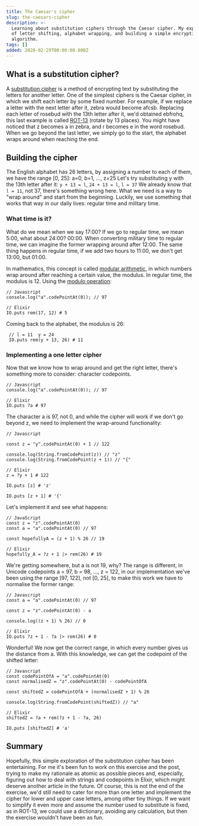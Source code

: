 ```yaml
---
title: The Caesar's cipher
slug: the-caesars-cipher
description: >-
  Learning about substitution ciphers through the Caesar cipher. My exploration
  of letter shifting, alphabet wrapping, and building a simple encryption
  algorithm.
tags: []
added: 2020-02-29T00:00:00.000Z
---
```


## What is a substitution cipher?

A [substitution cipher](https://en.wikipedia.org/wiki/Substitution_cipher) is a method of encrypting text by substituting the letters for another letter. One of the simplest ciphers is the Caesar cipher, in which we shift each letter by some fixed number. For example, if we replace a letter with the next letter after it, zebra would become afcsb. Replacing each letter of rosebud with the 13th letter after it, we'd obtained ebfrohq, this last example is called [ROT-13](https://en.wikipedia.org/wiki/ROT13) (rotate by 13 places). You might have noticed that z becomes a in zebra, and r becomes e in the word rosebud. When we go beyond the last letter, we simply go to the start, the alphabet wraps around when reaching the end.

## Building the cipher

The English alphabet has 26 letters, by assigning a number to each of them, we have the range \[0, 25]: a=0, b=1, ..., z=25 Let's try substituting y with the 13th letter after it: `y + 13 = l`,  `24 + 13 = l`, `l = 37` We already know that `l = 11`, not 37, there's something wrong here. What we need is a way to "wrap around" and start from the beginning. Luckily, we use something that works that way in our daily lives: regular time and military time.

### What time is it?

What do we mean when we say 17:00? If we go to regular time, we mean 5:00, what about 24:00? 00:00. When converting military time to regular time, we can imagine the former wrapping around after 12:00. The same thing happens in regular time, if we add two hours to 11:00, we don't get 13:00, but 01:00.

In mathematics, this concept is called [modular arithmetic](https://en.wikipedia.org/wiki/Modular_arithmetic), in which numbers wrap around after reaching a certain value, the modulus. In regular time, the modulus is 12. Using the [modulo operation](https://en.wikipedia.org/wiki/Modulo_operation):

```
// Javascript
console.log("a".codePointAt(0)); // 97
```

```
// Elixir
IO.puts rem(17, 12) # 5 
```

Coming back to the alphabet, the modulus is 26:

```
 // l = 11  y = 24 
 IO.puts rem(y + 13, 26) # 11
```

### Implementing a one letter cipher

Now that we know how to wrap around and get the right letter, there's something more to consider: character codepoints.

```
// Javascript
console.log("a".codePointAt(0)); // 97

// Elixir
IO.puts ?a # 97
```

The character a is 97, not 0, and while the cipher will work if we don't go beyond z, we need to implement the wrap-around functionality:

```
// Javascript

const z = "y".codePointAt(0) + 1 // 122

console.log(String.fromCodePoint(z)) // "z"
console.log(String.fromCodePoint(z + 1)) // "{"
```

```
// Elixir
z = ?y + 1 # 122

IO.puts [z] # 'z'

IO.puts [z + 1] # '{'
```

Let's implement it and see what happens:

```
// JavaScript
const z = "z".codePointAt(0)
const a = "a".codePointAt(0) // 97

const hopefullyA = (z + 1) % 26 // 19
```

```
// Elixir
hopefully_A = ?z + 1 |> rem(26) # 19 
```

We're getting somewhere, but a is not 19, why? The range is different, in Unicode codepoints a = 97, b = 98, ..., z = 122, in our implementation we've been using the range \[97, 122], not \[0, 25], to make this work we have to normalise the former range:

```
// Javascript
const a = "a".codePointAt(0) // 97

const z = "z".codePointAt(0) - a 

console.log((z + 1) % 26) // 0
```

```
// Elixir
IO.puts ?z + 1 - ?a |> rem(26) # 0
```

Wonderful! We now get the correct range, in which every number gives us the distance from a. With this knowledge, we can get the codepoint of the shifted letter:

```
// Javascript
const codePointOfA = "a".codePointAt(0)
const normalisedZ = "z".codePointAt(0) - codePointOfA

const shiftedZ = codePointOfA + (normalisedZ + 1) % 26

console.log(String.fromCodePoint(shiftedZ)) // "a"
```

```
// Elixir
shiftedZ = ?a + rem(?z + 1 - ?a, 26)

IO.puts [shiftedZ] # 'a'
```

## Summary

Hopefully, this simple exploration of the substitution cipher has been entertaining. For me it's been fun to work on this exercise and the post, trying to make my rationale as atomic as possible pieces and, especially, figuring out how to deal with strings and codepoints in Elixir, which might deserve another article in the future. Of course, this is not the end of the exercise, we'd still need to cater for more than one letter and implement the cipher for lower and upper case letters, among other tiny things. If we want to simplify it even more and assume the number used to substitute is fixed, as in ROT-13, we could use a dictionary, avoiding any calculation, but then the exercise wouldn't have been as fun.
